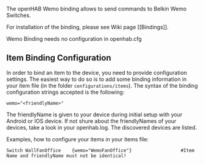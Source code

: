The openHAB Wemo binding allows to send commands to Belkin Wemo Switches.

For installation of the binding, please see Wiki page [[Bindings]].

Wemo Binding needs no configuration in openhab.cfg


## Item Binding Configuration

In order to bind an item to the device, you need to provide configuration settings. The easiest way to do so is to add some binding information in your item file (in the folder `configurations/items`). The syntax of the binding configuration strings accepted is the following:

    wemo="<friendlyName>"

The friendlyName is given to your device during initial setup with your Android or IOS device.
If not shure about the friendlyNames of your devices, take a look in your openhab.log. The discovered devices are listed.

Examples, how to configure your items in your items file:

    Switch WallFanOffice 	{wemo="WemoFanOffice"}					#Item Name and friendlyName must not be identical!
